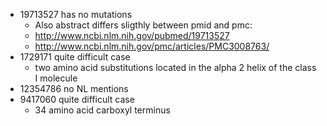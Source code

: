 * 19713527 has no mutations
	* Also abstract differs sligthly between pmid and pmc:
	* http://www.ncbi.nlm.nih.gov/pubmed/19713527
	* http://www.ncbi.nlm.nih.gov/pmc/articles/PMC3008763/
* 1729171 quite difficult case
	* two amino acid substitutions located in the alpha 2 helix of the class I molecule
* 12354786 no NL mentions
* 9417060 quite difficult case 
	* 34 amino acid carboxyl terminus